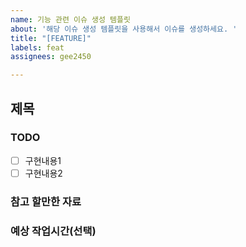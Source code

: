```yaml
---
name: 기능 관련 이슈 생성 템플릿
about: '해당 이슈 생성 템플릿을 사용해서 이슈를 생성하세요. '
title: "[FEATURE]"
labels: feat
assignees: gee2450

---
```


## 제목

### TODO
- [ ] 구현내용1
- [ ] 구현내용2

### 참고 할만한 자료

### 예상 작업시간(선택)

